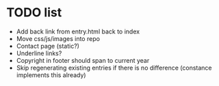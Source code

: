 TODO list
=========

* Add back link from entry.html back to index
* Move css/js/images into repo
* Contact page (static?)
* Underline links?
* Copyright in footer should span to current year
* Skip regenerating existing entries if there is no difference (constance implements this already)
